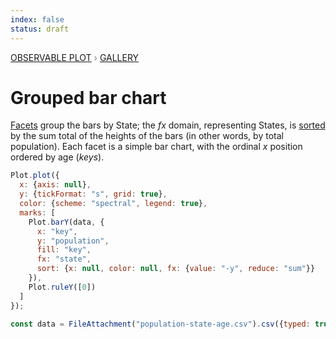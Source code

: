 ```yaml
---
index: false
status: draft
---
```


<div style="color: grey; font: 13px/25.5px var(--sans-serif); text-transform: uppercase;"><h1 style="display: none;">Plot: Grouped bar chart</h1><a href="/plot">Observable Plot</a> › <a href="/@observablehq/plot-gallery">Gallery</a></div>

# Grouped bar chart

[Facets](https://observablehq.com/plot/features/facets) group the bars by State; the _fx_ domain, representing States, is [sorted](https://observablehq.com/plot/features/scales#sort-mark-option) by the sum total of the heights of the bars (in other words, by total population). Each facet is a simple bar chart, with the ordinal _x_ position ordered by age (_keys_).

```js echo
Plot.plot({
  x: {axis: null},
  y: {tickFormat: "s", grid: true},
  color: {scheme: "spectral", legend: true},
  marks: [
    Plot.barY(data, {
      x: "key",
      y: "population",
      fill: "key",
      fx: "state",
      sort: {x: null, color: null, fx: {value: "-y", reduce: "sum"}}
    }),
    Plot.ruleY([0])
  ]
});
```

```js echo
const data = FileAttachment("population-state-age.csv").csv({typed: true});
```
